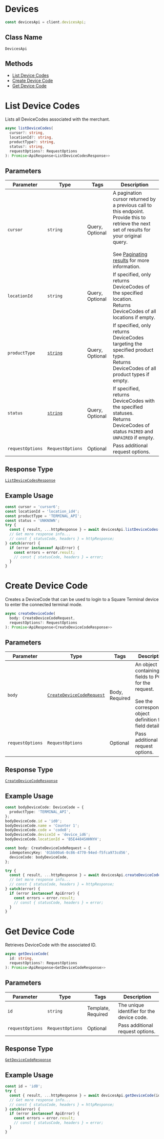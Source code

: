 # Devices

```ts
const devicesApi = client.devicesApi;
```

## Class Name

`DevicesApi`

## Methods

* [List Device Codes](/doc/api/devices.md#list-device-codes)
* [Create Device Code](/doc/api/devices.md#create-device-code)
* [Get Device Code](/doc/api/devices.md#get-device-code)


# List Device Codes

Lists all DeviceCodes associated with the merchant.

```ts
async listDeviceCodes(
  cursor?: string,
  locationId?: string,
  productType?: string,
  status?: string,
  requestOptions?: RequestOptions
): Promise<ApiResponse<ListDeviceCodesResponse>>
```

## Parameters

| Parameter | Type | Tags | Description |
|  --- | --- | --- | --- |
| `cursor` | `string` | Query, Optional | A pagination cursor returned by a previous call to this endpoint.<br>Provide this to retrieve the next set of results for your original query.<br><br>See [Paginating results](https://developer.squareup.com/docs/working-with-apis/pagination) for more information. |
| `locationId` | `string` | Query, Optional | If specified, only returns DeviceCodes of the specified location.<br>Returns DeviceCodes of all locations if empty. |
| `productType` | [`string`](/doc/models/product-type.md) | Query, Optional | If specified, only returns DeviceCodes targeting the specified product type.<br>Returns DeviceCodes of all product types if empty. |
| `status` | [`string`](/doc/models/device-code-status.md) | Query, Optional | If specified, returns DeviceCodes with the specified statuses.<br>Returns DeviceCodes of status `PAIRED` and `UNPAIRED` if empty. |
| `requestOptions` | `RequestOptions` | Optional | Pass additional request options. |

## Response Type

[`ListDeviceCodesResponse`](/doc/models/list-device-codes-response.md)

## Example Usage

```ts
const cursor = 'cursor6';
const locationId = 'location_id4';
const productType = 'TERMINAL_API';
const status = 'UNKNOWN';
try {
  const { result, ...httpResponse } = await devicesApi.listDeviceCodes(cursor, locationId, productType, status);
  // Get more response info...
  // const { statusCode, headers } = httpResponse;
} catch(error) {
  if (error instanceof ApiError) {
    const errors = error.result;
    // const { statusCode, headers } = error;
  }
}
```


# Create Device Code

Creates a DeviceCode that can be used to login to a Square Terminal device to enter the connected
terminal mode.

```ts
async createDeviceCode(
  body: CreateDeviceCodeRequest,
  requestOptions?: RequestOptions
): Promise<ApiResponse<CreateDeviceCodeResponse>>
```

## Parameters

| Parameter | Type | Tags | Description |
|  --- | --- | --- | --- |
| `body` | [`CreateDeviceCodeRequest`](/doc/models/create-device-code-request.md) | Body, Required | An object containing the fields to POST for the request.<br><br>See the corresponding object definition for field details. |
| `requestOptions` | `RequestOptions` | Optional | Pass additional request options. |

## Response Type

[`CreateDeviceCodeResponse`](/doc/models/create-device-code-response.md)

## Example Usage

```ts
const bodyDeviceCode: DeviceCode = {
  productType: 'TERMINAL_API',
};
bodyDeviceCode.id = 'id0';
bodyDeviceCode.name = 'Counter 1';
bodyDeviceCode.code = 'code8';
bodyDeviceCode.deviceId = 'device_id6';
bodyDeviceCode.locationId = 'B5E4484SHHNYH';

const body: CreateDeviceCodeRequest = {
  idempotencyKey: '01bb00a6-0c86-4770-94ed-f5fca973cd56',
  deviceCode: bodyDeviceCode,
};

try {
  const { result, ...httpResponse } = await devicesApi.createDeviceCode(body);
  // Get more response info...
  // const { statusCode, headers } = httpResponse;
} catch(error) {
  if (error instanceof ApiError) {
    const errors = error.result;
    // const { statusCode, headers } = error;
  }
}
```


# Get Device Code

Retrieves DeviceCode with the associated ID.

```ts
async getDeviceCode(
  id: string,
  requestOptions?: RequestOptions
): Promise<ApiResponse<GetDeviceCodeResponse>>
```

## Parameters

| Parameter | Type | Tags | Description |
|  --- | --- | --- | --- |
| `id` | `string` | Template, Required | The unique identifier for the device code. |
| `requestOptions` | `RequestOptions` | Optional | Pass additional request options. |

## Response Type

[`GetDeviceCodeResponse`](/doc/models/get-device-code-response.md)

## Example Usage

```ts
const id = 'id0';
try {
  const { result, ...httpResponse } = await devicesApi.getDeviceCode(id);
  // Get more response info...
  // const { statusCode, headers } = httpResponse;
} catch(error) {
  if (error instanceof ApiError) {
    const errors = error.result;
    // const { statusCode, headers } = error;
  }
}
```


